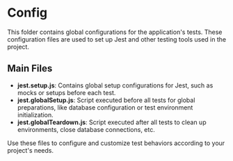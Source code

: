 # Config

This folder contains global configurations for the application's tests. These configuration files are used to set up Jest and other testing tools used in the project.

## Main Files

- **jest.setup.js**: Contains global setup configurations for Jest, such as mocks or setups before each test.
- **jest.globalSetup.js**: Script executed before all tests for global preparations, like database configuration or test environment initialization.
- **jest.globalTeardown.js**: Script executed after all tests to clean up environments, close database connections, etc.

Use these files to configure and customize test behaviors according to your project's needs.
